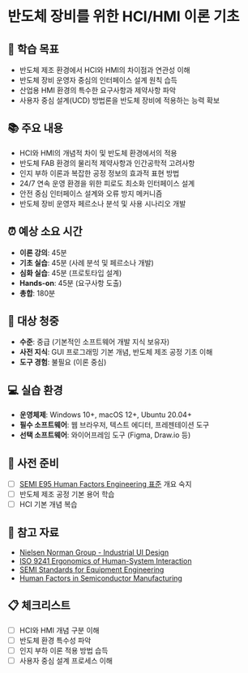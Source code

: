 # 반도체 장비를 위한 HCI/HMI 이론 기초

## 🎯 학습 목표
- 반도체 제조 환경에서 HCI와 HMI의 차이점과 연관성 이해
- 반도체 장비 운영자 중심의 인터페이스 설계 원칙 습득
- 산업용 HMI 환경의 특수한 요구사항과 제약사항 파악
- 사용자 중심 설계(UCD) 방법론을 반도체 장비에 적용하는 능력 확보

## 📚 주요 내용
- HCI와 HMI의 개념적 차이 및 반도체 환경에서의 적용
- 반도체 FAB 환경의 물리적 제약사항과 인간공학적 고려사항
- 인지 부하 이론과 복잡한 공정 정보의 효과적 표현 방법
- 24/7 연속 운영 환경을 위한 피로도 최소화 인터페이스 설계
- 안전 중심 인터페이스 설계와 오류 방지 메커니즘
- 반도체 장비 운영자 페르소나 분석 및 사용 시나리오 개발

## ⏰ 예상 소요 시간
- **이론 강의**: 45분
- **기초 실습**: 45분 (사례 분석 및 페르소나 개발)
- **심화 실습**: 45분 (프로토타입 설계)
- **Hands-on**: 45분 (요구사항 도출)
- **총합**: 180분

## 👥 대상 청중
- **수준**: 중급 (기본적인 소프트웨어 개발 지식 보유자)
- **사전 지식**: GUI 프로그래밍 기본 개념, 반도체 제조 공정 기초 이해
- **도구 경험**: 불필요 (이론 중심)

## 💻 실습 환경
- **운영체제**: Windows 10+, macOS 12+, Ubuntu 20.04+
- **필수 소프트웨어**: 웹 브라우저, 텍스트 에디터, 프레젠테이션 도구
- **선택 소프트웨어**: 와이어프레임 도구 (Figma, Draw.io 등)

## 📖 사전 준비
- [ ] [SEMI E95 Human Factors Engineering 표준](https://www.semi.org) 개요 숙지
- [ ] 반도체 제조 공정 기본 용어 학습
- [ ] HCI 기본 개념 복습

## 🔗 참고 자료
- [Nielsen Norman Group - Industrial UI Design](https://www.nngroup.com/articles/industrial-ui/)
- [ISO 9241 Ergonomics of Human-System Interaction](https://www.iso.org/standard/52075.html)
- [SEMI Standards for Equipment Engineering](https://www.semi.org/en/standards)
- [Human Factors in Semiconductor Manufacturing](https://www.researchgate.net/)

## 📋 체크리스트
- [ ] HCI와 HMI 개념 구분 이해
- [ ] 반도체 환경 특수성 파악
- [ ] 인지 부하 이론 적용 방법 습득
- [ ] 사용자 중심 설계 프로세스 이해